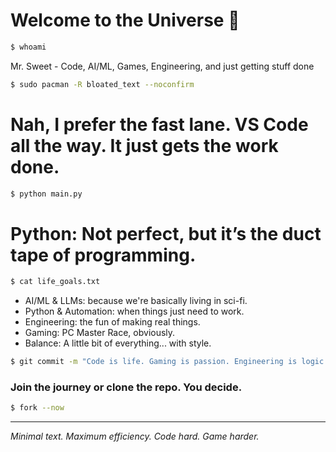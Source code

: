 # Welcome to the Universe 🚀

```bash
$ whoami
```
Mr. Sweet - Code, AI/ML, Games, Engineering, and just getting stuff done


```bash
$ sudo pacman -R bloated_text --noconfirm
```
# Nah, I prefer the fast lane. VS Code all the way. It just gets the work done.


```bash
$ python main.py
```
# Python: Not perfect, but it’s the duct tape of programming.


```bash
$ cat life_goals.txt
```
- AI/ML & LLMs: because we're basically living in sci-fi.
- Python & Automation: when things just need to work.
- Engineering: the fun of making real things.
- Gaming: PC Master Race, obviously.
- Balance: A little bit of everything... with style.


```bash
$ git commit -m "Code is life. Gaming is passion. Engineering is logic."
```

### Join the journey or clone the repo. You decide.
```bash
$ fork --now
```

---

*Minimal text. Maximum efficiency. Code hard. Game harder.*


